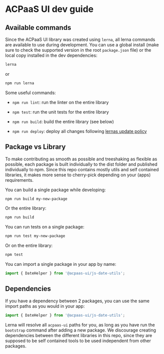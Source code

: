 # ACPaaS UI dev guide

## Available commands

Since the ACPaaS UI library was created using `lerna`, all lerna commands are available to use during development. You can use a global install (make sure to check the supported version in the root `package.json` file) or the local copy installed in the dev dependencies:

```bash
lerna
```
or
```bash
npm run lerna
```

Some useful commands:

* `npm run lint`: run the linter on the entire library
<!-- * `ng lint <package>`: run the linter on a specific package -->
* `npm test`: run the unit tests for the entire library
<!-- * `ng test <package>`: run the unit tests for a specific package -->
* `npm run build`: build the entire library (see below)
<!-- * `ng build <package>`: build a specific package -->
* `npm run deploy`: deploy all changes following [lernas update policy](https://github.com/lerna/lerna#publish)
<!-- * `npm run package -- --name=<package>`: generate a new package -->

## Package vs Library

To make contributing as smooth as possible and treeshaking as flexible as possible, each package is built individually to the dist folder and published individually to npm. Since this repo contains mostly utils and self contained libraries, it makes more sense to cherry-pick depending on your (apps) requirements.

You can build a single package while developing:

```bash
npm run build my-new-package
```

Or the entire library:

```bash
npm run build
```

You can run tests on a single package:

```bash
npm run test my-new-package
```

Or on the entire library:

```bash
npm test
```

You can import a single package in your app by name:

```javascript
import { DateHelper } from '@acpaas-ui/js-date-utils';
```

## Dependencies

If you have a dependency between 2 packages, you can use the same import paths as you would in your app:

```typescript
import { DateHelper } from '@acpaas-ui/js-date-utils';
```

Lerna will resolve all `acpaas-ui` paths for you, as long as you have run the `bootstrap` command after adding a new package.
We discourage creating dependencies between the different libraries in this repo, since they are supposed to be self contained tools to be used independent from other packages.
<!-- 
**An example:**

The `leaflet` package has a depenency on the `flyout` package, to show off some fancy dropdown menus.

This means:

* you can import assets from the `flyout` package like you would in your app
* the `leaflet` package cannot be built before the `flyout` package is built

### Building

When building the entire library, we need to make sure packages are built in the correct order. In our example, the `flyout` package needs to be built before the `leaflet` package.

When using the `ng build` command, the build will most likely fail, since packages are handled by alphabetical order and dependencies might not yet exist.

To ensure dependencies are built in the correct order, you can specify dependencies in the `package.json` of your package:

```json
{
    "name": "leaflet",
    ...
    "acpaas-ui": {
        "dependencies": [
            "flyout"
        ]
    }
}
```

An using the `npm run build` command, dependencies will be resolved properly: the `flyout` package will always be built before the `leaflet` package, regardless the alphabetical order. -->